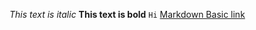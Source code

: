 *This text is italic*
**This text is bold**
`Hi`
[Markdown Basic link](https://help.github.com/articles/markdown-basics/)